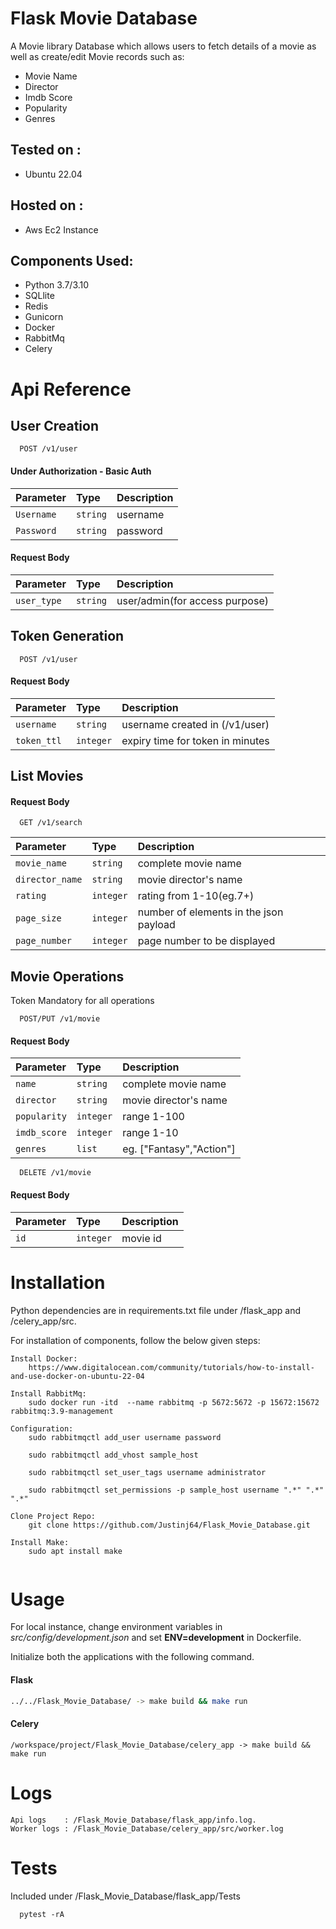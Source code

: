 # Flask Movie Database

A Movie library Database which allows users to fetch details of a movie as well as create/edit Movie records such as:
- Movie Name
- Director
- Imdb Score
- Popularity
- Genres
## Tested on :
 - Ubuntu 22.04
## Hosted on :
- Aws Ec2 Instance 
## Components Used:
- Python 3.7/3.10
- SQLlite
- Redis
- Gunicorn
- Docker
- RabbitMq 
- Celery
# Api Reference
## User Creation

```
  POST /v1/user
```
#### Under Authorization - Basic Auth
| Parameter       | Type      | Description                |
| :--------       | :-------  | :------------------------- |
| `Username`      | `string`  |  username|
| `Password`      | `string`  |  password|

#### Request Body
| Parameter       | Type      | Description                |
| :--------       | :-------  | :------------------------- |
| `user_type`      | `string`  |  user/admin(for access purpose)               |


## Token Generation

```
  POST /v1/user
```
#### Request Body
| Parameter       | Type      | Description                  |
| :--------       | :-------  | :-------------------------   |
| `username`      | `string`  | username created in (/v1/user) |
| `token_ttl`      | `integer`  | expiry time for token in minutes |


## List Movies
#### Request Body

```
  GET /v1/search
```

| Parameter         | Type      | Description                |
| :--------         | :-------  | :------------------------- |
| `movie_name`      | `string`  | complete movie name |
| `director_name`   | `string`  | movie director's name |
| `rating`          | `integer` | rating from 1-10(eg.7+) |
| `page_size`       | `integer` | number of elements in the json payload 
| `page_number`     | `integer` | page number to be displayed


## Movie Operations
  Token Mandatory for all operations
```
  POST/PUT /v1/movie
```
#### Request Body
| Parameter         | Type       | Description                  |
| :--------         | :-------   | :-------------------------   |
| `name`            | `string`   | complete movie name |
| `director`        |  `string`  | movie director's name |
| `popularity`      | `integer`  | range 1-100 |
| `imdb_score`      | `integer`  | range 1-10 |
| `genres`          | `list`     | eg. ["Fantasy","Action"]|


```
  DELETE /v1/movie
```
#### Request Body
| Parameter         | Type       | Description                  |
| :--------         | :-------   | :-------------------------   |
| `id`              | `integer`    | movie id  |

# Installation

Python dependencies are in requirements.txt file under /flask_app and /celery_app/src.

For installation of components, follow the below given steps:
```
Install Docker:
	https://www.digitalocean.com/community/tutorials/how-to-install-and-use-docker-on-ubuntu-22-04

Install RabbitMq:
	sudo docker run -itd  --name rabbitmq -p 5672:5672 -p 15672:15672 rabbitmq:3.9-management

Configuration:
    sudo rabbitmqctl add_user username password

    sudo rabbitmqctl add_vhost sample_host

    sudo rabbitmqctl set_user_tags username administrator

    sudo rabbitmqctl set_permissions -p sample_host username ".*" ".*" ".*"

Clone Project Repo:
	git clone https://github.com/Justinj64/Flask_Movie_Database.git

Install Make:
	sudo apt install make


```

# Usage
For local instance, change environment variables in *src/config/development.json* and set **ENV=development** in Dockerfile.

Initialize both the applications with the following command.

#### Flask
```bash
../../Flask_Movie_Database/ -> make build && make run
```
#### Celery
```
/workspace/project/Flask_Movie_Database/celery_app -> make build && make run
```

# Logs
```
Api logs    : /Flask_Movie_Database/flask_app/info.log.
Worker logs : /Flask_Movie_Database/celery_app/src/worker.log
```

# Tests
Included under /Flask_Movie_Database/flask_app/Tests
```
  pytest -rA 
```
